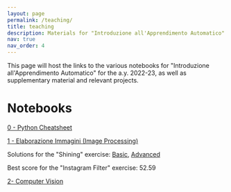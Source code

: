 ```yaml
---
layout: page
permalink: /teaching/
title: teaching
description: Materials for "Introduzione all'Apprendimento Automatico" (Introduction to Machine Learning).
nav: true
nav_order: 4
---
```


This page will host the links to the various notebooks for "Introduzione all'Apprendimento Automatico" for the a.y. 2022-23, as well as supplementary material and relevant projects.

# Notebooks

[0 - Python Cheatsheet](https://colab.research.google.com/drive/1Sbuq9DJgbl4xr-cgQX-h9MRZhliQtnco?usp=sharing)

[1 - Elaborazione Immagini (Image Processing)](https://colab.research.google.com/drive/18vyS8NhhpTDO9SYOTXMJyXZ8jJGlbv9Y?usp=sharing)

Solutions for the "Shining" exercise: [Basic](https://colab.research.google.com/drive/1kkL3lr6uaa13lxknMdoJefi4vNhW1fB4?usp=sharing), [Advanced](https://colab.research.google.com/drive/1EW7RLVnUxKo7i4Y1Z8Bw1JGticXxhpaR?usp=sharing)

Best score for the "Instagram Filter" exercise: 52.59

[2- Computer Vision](https://colab.research.google.com/drive/1n9Vmr6ZOzBgSxFvaua09k0ve1oozZ8wL?usp=sharing)